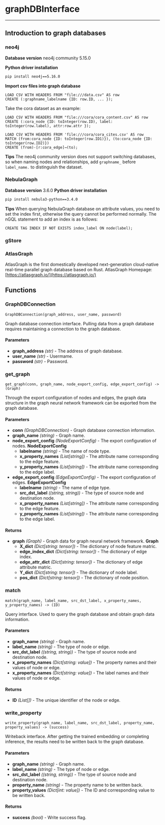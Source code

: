 # graphDBInterface

--------------------------------------------------------------------------------
## Introduction to graph databases
### neo4j

**Database version** 
neo4j community 5.15.0

**Python driver installation**
   ```bash
   pip install neo4j==5.16.0
   ```

**Import csv files into graph database**
```
LOAD CSV WITH HEADERS FROM "file:///data.csv" AS row
CREATE (:graphname_labelname {ID: row.ID, ... });
```

Take the cora dataset as an example:
```
LOAD CSV WITH HEADERS FROM "file:///cora/cora_content.csv" AS row
CREATE (:cora_node {ID: toInteger(row.ID), label: toInteger(row.label), attr:row.attr });
```
```
LOAD CSV WITH HEADERS FROM 'file:///cora/cora_cites.csv' AS row
MATCH (from:cora_node {ID: toInteger(row.ID1)}), (to:cora_node {ID: toInteger(row.ID2)})
CREATE (from)-[r:cora_edge]→(to);
```
**Tips**
The neo4j community version does not support switching databases, so when naming nodes and relationships, add `graphname_` before `label_name.` to distinguish the dataset.

### NebulaGraph
**Database version**
 3.6.0
**Python driver installation**
```bash
pip install nebula3-python==3.4.0
```
**Tips**
When querying NebulaGraph database on attribute values, you need to set the index first, otherwise the query cannot be performed normally. The nGQL statement to add an index is as follows:
```
CREATE TAG INDEX IF NOT EXISTS index_label ON node(label);
```
### gStore

### AtlasGraph
AtlasGraph is the first domestically developed next-generation cloud-native real-time parallel graph database based on Rust.
AtlasGraph Homepage:[https://atlasgraph.io/](https://atlasgraph.io/)

## Functions

### GraphDBConnection

```
GraphDBConnection(graph_address, user_name, password)
```

Graph database connection interface. Pulling data from a graph database requires maintaining a connection to the graph database.

#### Parameters

* **graph_address** *(str)* - The address of graph database.
* **user_name** *(str)* - Usermame.
* **password** *(str)* - Password.


### get_graph

```
get_graph(conn, graph_name, node_export_config, edge_export_config) -> (Graph)
```

Through the export configuration of nodes and edges, the graph data structure in the graph neural network framework can be exported from the graph database.

#### Parameters

* **conn** *(GraphDBConnection)* - Graph database connection information.
* **graph_name** *(string)* - Graph name.
* **node_export_config** *(NodeExportConfig)* - The export configuration of nodes.
    **NodeExportConfig**
    * **labelname** *(string)* - The name of node type.
    * **x_property_names** *(List[string])* - The attribute name corresponding to the edge feature.
    * **y_property_names** *(List[string])* - The attribute name corresponding to the edge label.
* **edge_export_config** *(EdgeExportConfig)* - The export configuration of edges.
    **EdgeExportConfig**
    * **labelname** *(string)* - The name of edge type.
    * **src_dst_label** *((string, string))* - The type of source node and destination node.
    * **x_property_names** *(List[string])* - The attribute name corresponding to the edge feature.
    * **y_property_names** *(List[string])* - The attribute name corresponding to the edge label.

#### Returns

* **graph** *(Graph)* - Graph data for graph neural network framework.
    **Graph**
    * **X_dict** *(Dict[string: tensor])* - The dictionary of node feature matric.
    * **edge_index_dict** *(Dict[string: tensor])* - The dictionary of edge index.
    * **edge_attr_dict** *(Dict[string: tensor])* - The dictionary of edge attribute matric.
    * **Y_dict** *(Dict[string: tensor])* - The dictionary of node label.
    * **pos_dict** *(Dict[string: tensor])* - The dictionary of node position.

### match

```
match(graph_name, label_name, src_dst_label, x_property_names, y_property_names) -> (ID)
```

Query interface. Used to query the graph database and obtain graph data information.

#### Parameters

* **graph_name** *(string)* - Graph name.
* **label_name** *(string)* - The type of node or edge.
* **src_dst_label** *((string, string))* - The type of source node and destination node.
* **x_property_names** *(Dict[string: value])* - The property names and their values of node or edge.
* **x_property_names** *(Dict[string: value])* - The label names and their values of node or edge.


#### Returns

* **ID** *(List[])* - The unique identifier of the node or edge.


### write_property

```
write_property(graph_name, label_name, src_dst_label, property_name, property_values) -> (success)
```

Writeback interface. After getting the trained embedding or completing inference, the results need to be written back to the graph database.

#### Parameters

* **graph_name** *(string)* - Graph name.
* **label_name** *(string)* - The type of node or edge.
* **src_dst_label** *((string, string))* - The type of source node and destination node.
* **property_name** *(string)* - The property name to be written back.
* **property_values** *(Dict[int: value])* - The ID and corresponding value to be written back.


#### Returns

* **success** *(bool)* - Write success flag.
